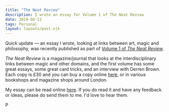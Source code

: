 ```yaml
---
title: "The Neat Review"
description: I wrote an essay for Volume 1 of The Neat Review
date: 2019-06-12
tags: Personal
layout: layouts/post.njk
---
```


Quick update — an essay I wrote, looking at links between art, magic and philosophy, was recently published as part of [Volume 1 of *The Neat Review*](https://ultraneat.org).

*The Neat Review* is a magazine/journal that looks at the interdisciplinary links between magic and other domains, and the first volume has some great essays, some great card tricks, and an interview with Derren Brown. Each copy is £30 and you can buy a copy online [here](https://ultraneat.org), or in various bookshops and magazine shops around London.

My essay can be read online [here](https://paavanmagic.com/essay/). If you do read it and have any feedback or ideas, please do send them to me. I'd love to hear them.

P